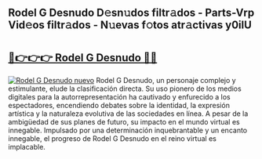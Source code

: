 ## Rodel G Desnudo D𝚎sn𝚞dos filtr𝚊dos - Parts-Vrp Vid𝚎os filtr𝚊dos - N𝚞evas f𝚘tos atr𝚊ctivas y0ilU

# <h2><a href="http://mbd7nj8.tromn.icu/?c=Rodel+G+Desnudo">🔗👉👉👉 Rodel G Desnudo 🔗🔗</a></h2>

[![Rodel G Desnudo nuevo](https://i.imgur.com/pEAQMta.gif)](http://mbd7nj8.tromn.icu/?c=Rodel+G+Desnudo)
Rodel G Desnudo, un personaje complejo y estimulante, elude la clasificación directa. Su uso pionero de los medios digitales para la autorrepresentación ha cautivado y enfurecido a los espectadores, encendiendo debates sobre la identidad, la expresión artística y la naturaleza evolutiva de las sociedades en línea. A pesar de la ambigüedad de sus planes de futuro, su impacto en el mundo virtual es innegable. Impulsado por una determinación inquebrantable y un encanto innegable, el progreso de Rodel G Desnudo en el reino virtual es implacable.
